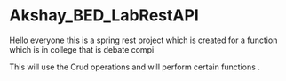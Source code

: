 # Akshay_BED_LabRestAPI

Hello everyone this is a spring rest project which is created for a function which is in college that is debate compi

This will use the Crud operations and will perform certain functions .
